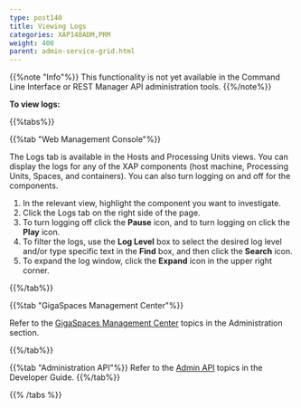 ```yaml
---
type: post140
title: Viewing Logs
categories: XAP140ADM,PRM
weight: 400
parent: admin-service-grid.html
---
```

 
{{%note "Info"%}}
This functionality is not yet available in the Command Line Interface or REST Manager API administration tools.
{{%/note%}}  


**To view logs:**

 
{{%tabs%}}

<!--
{{%tab "Command Line Interface"%}}
N/A
{{%/tab%}}

{{%tab "REST Manager API"%}}
N/A
{{%/tab%}}
-->

{{%tab "Web Management Console"%}}

The Logs tab is available in the Hosts and Processing Units views. You can display the logs for any of the XAP components (host machine, Processing Units, Spaces, and containers). You can also turn logging on and off for the components.

1. In the relevant view, highlight the component you want to investigate.
1. Click the Logs tab on the right side of the page.
1. To turn logging off click the **Pause** icon, and to turn logging on click the **Play** icon.
1. To filter the logs, use the **Log Level** box to select the desired log level and/or type specific text in the **Find** box, and then click the **Search** icon.
1. To expand the log window, click the **Expand** icon in the upper right corner.

{{%/tab%}}


{{%tab "GigaSpaces Management Center"%}}

Refer to the [GigaSpaces Management Center](./gigaspaces-management-center.html) topics in the Administration section.

{{%/tab%}}


{{%tab "Administration API"%}}
Refer to the [Admin API](../dev-java/administration-and-monitoring-overview.html) topics in the Developer Guide.
{{%/tab%}}

{{% /tabs %}}

